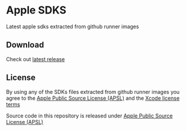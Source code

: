 # Apple SDKS

Latest apple sdks extracted from github runner images

## Download

Check out [latest release](https://github.com/spacedriveapp/apple-sdks/releases/latest)

## License

By using any of the SDKs files extracted from github runner images you agree to the [Apple Public Source License (APSL)](https://opensource.apple.com/apsl/) and the [Xcode license terms](https://www.apple.com/legal/sla/docs/xcode.pdf)

Source code in this repository is released under [Apple Public Source License (APSL)](https://opensource.apple.com/apsl/)
